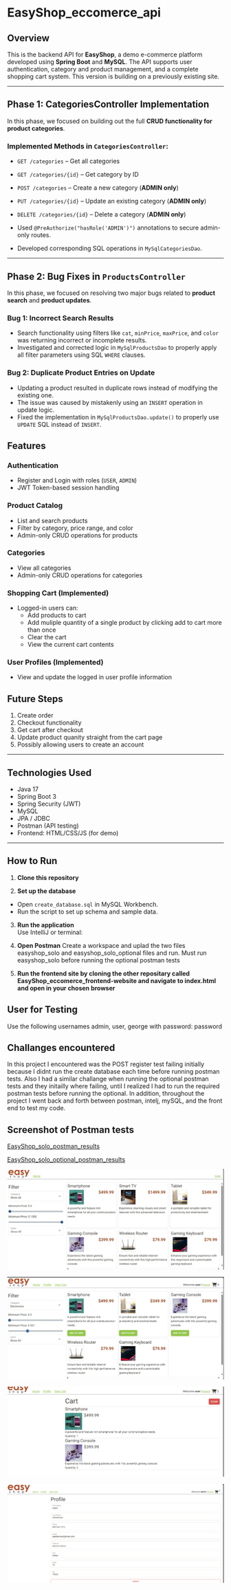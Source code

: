 # EasyShop_eccomerce_api

## Overview

This is the backend API for **EasyShop**, a demo e-commerce platform developed using **Spring Boot** and **MySQL**. The API supports user authentication, category and product management, and a complete shopping cart system. This version is building on a previously existing site.

---
##  Phase 1: CategoriesController Implementation

In this phase, we focused on building out the full **CRUD functionality for product categories**.

### Implemented Methods in `CategoriesController`:
- `GET /categories` – Get all categories
- `GET /categories/{id}` – Get category by ID
- `POST /categories` – Create a new category (**ADMIN only**)
- `PUT /categories/{id}` – Update an existing category (**ADMIN only**)
- `DELETE /categories/{id}` – Delete a category (**ADMIN only**)

- Used `@PreAuthorize("hasRole('ADMIN')")` annotations to secure admin-only routes.
- Developed corresponding SQL operations in `MySqlCategoriesDao`.

---

## Phase 2: Bug Fixes in `ProductsController`

In this phase, we focused on resolving two major bugs related to **product search** and **product updates**.

###  Bug 1: Incorrect Search Results
- Search functionality using filters like `cat`, `minPrice`, `maxPrice`, and `color` was returning incorrect or incomplete results.
- Investigated and corrected logic in `MySqlProductsDao` to properly apply all filter parameters using SQL `WHERE` clauses.

### Bug 2: Duplicate Product Entries on Update
- Updating a product resulted in duplicate rows instead of modifying the existing one.
- The issue was caused by mistakenly using an `INSERT` operation in update logic.
- Fixed the implementation in `MySqlProductsDao.update()` to properly use `UPDATE` SQL instead of `INSERT`.

## Features

###  Authentication
- Register and Login with roles (`USER`, `ADMIN`)
- JWT Token-based session handling

### Product Catalog
- List and search products
- Filter by category, price range, and color
- Admin-only CRUD operations for products

### Categories
- View all categories
- Admin-only CRUD operations for categories

###  Shopping Cart (Implemented)
- Logged-in users can:
  - Add products to cart
  - Add muliple quantity of a single product by clicking add to cart more than once
  - Clear the cart
  - View the current cart contents

### User Profiles (Implemented)
- View and update the logged in user profile information

## Future Steps 

1. Create order
2. Checkout functionality 
3. Get cart after checkout
4. Update product quanity straight from the cart page
5. Possibly allowing users to create an account

---

## Technologies Used

- Java 17
- Spring Boot 3
- Spring Security (JWT)
- MySQL
- JPA / JDBC
- Postman (API testing)
- Frontend: HTML/CSS/JS (for demo)

---

## How to Run

1. **Clone this repository**  

2. **Set up the database**  
- Open `create_database.sql` in MySQL Workbench.
- Run the script to set up schema and sample data.

3. **Run the application**  
Use IntelliJ or terminal:

4. **Open Postman**
Create a workspace and uplad the two files easyshop_solo and easyshop_solo_optional files and run.
Must run easyshop_solo before running the optional postman tests

5. **Run the frontend site by cloning the other repositary called EasyShop_eccomerce_frontend-website and navigate to index.html and open in your chosen browser**

## User for Testing 
Use the following usernames admin, user, george with password: password

## Challanges encountered
In this project I encountered was the POST register test failing initially because I didnt run the create database each time before running postman tests.
Also I had a similar challange when running the optional postman tests and they initailly where failing, until I realized I had to run the required postman tests before running the optional. 
In addition, throughout the project I went back and forth between postman, intelj, mySQL, and the front end to test my code. 

## Screenshot of Postman tests
[EasyShop_solo_postman_results](Screenshots/easyShop_api_postman%20_results.png)

[EasyShop_solo_optional_postman_results](Screenshots/easyshop_optional_api_postman_results.png)

![EasyShop_ HomePageView before logging in](Screenshots/before_login_view.png)

![EasyShop_SearchProducts](Screenshots/search_products_with_filter.png)

![EasyShop_ViewCart](Screenshots/cart.png)

![EasyShop_profileView](Screenshots/profile_admin.png)

